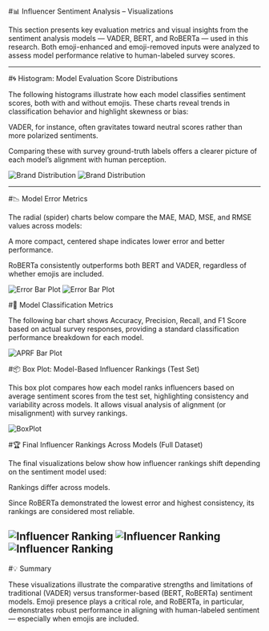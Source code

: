 #📊 Influencer Sentiment Analysis – Visualizations

This section presents key evaluation metrics and visual insights from the sentiment analysis models — VADER, BERT, and RoBERTa — used in this research. Both emoji-enhanced and emoji-removed inputs were analyzed to assess model performance relative to human-labeled survey scores.

---

#🌀 Histogram: Model Evaluation Score Distributions

The following histograms illustrate how each model classifies sentiment scores, both with and without emojis. These charts reveal trends in classification behavior and highlight skewness or bias:

VADER, for instance, often gravitates toward neutral scores rather than more polarized sentiments.

Comparing these with survey ground-truth labels offers a clearer picture of each model’s alignment with human perception.

![Brand Distribution](Plots/plot_1.png)
![Brand Distribution](Plots/plot_2.png)

---

#📉 Model Error Metrics

The radial (spider) charts below compare the MAE, MAD, MSE, and RMSE values across models:

A more compact, centered shape indicates lower error and better performance.

RoBERTa consistently outperforms both BERT and VADER, regardless of whether emojis are included.

![Error Bar Plot](Plots/plot_3.png)
![Error Bar Plot](Plots/plot_6.png)

#🧪 Model Classification Metrics

The following bar chart shows Accuracy, Precision, Recall, and F1 Score based on actual survey responses, providing a standard classification performance breakdown for each model.

![APRF Bar Plot](Plots/plot_13.png)

#📦 Box Plot: Model-Based Influencer Rankings (Test Set)

This box plot compares how each model ranks influencers based on average sentiment scores from the test set, highlighting consistency and variability across models. It allows visual analysis of alignment (or misalignment) with survey rankings.

![BoxPlot](Plots/plot_31.png)


#🏆 Final Influencer Rankings Across Models (Full Dataset)

The final visualizations below show how influencer rankings shift depending on the sentiment model used:

Rankings differ across models.

Since RoBERTa demonstrated the lowest error and highest consistency, its rankings are considered most reliable.

![Influencer Ranking](Plots/plot_34.png)
![Influencer Ranking](Plots/plot_35.png)
![Influencer Ranking](Plots/plot_36.png)
---

#💡 Summary

These visualizations illustrate the comparative strengths and limitations of traditional (VADER) versus transformer-based (BERT, RoBERTa) sentiment models. Emoji presence plays a critical role, and RoBERTa, in particular, demonstrates robust performance in aligning with human-labeled sentiment — especially when emojis are included.

